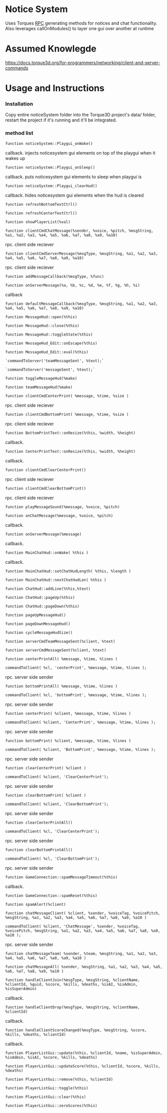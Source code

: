 # Notice System
Uses Torques [RPC](https://www.techtarget.com/searchapparchitecture/definition/Remote-Procedure-Call-RPC) generating methods for notices and chat functionality.
Also leverages callOnModules() to layer one gui over another at runtime
# Assumed Knowlegde
https://docs.torque3d.org/for-programmers/networking/client-and-server-commands

# Usage and Instructions

### Installation
Copy entire noticeSystem folder into the Torque3D project's data/ folder, restart the project if it's running and it'll be integrated.

### method list
`function noticeSystem::Playgui_onWake()`

 callback. injects noticesystem gui elements on top of the playgui when it wakes up
 
`function noticeSystem::Playgui_onSleep()`

 callback. puts noticesystem gui elements to sleep when playgui is
 
`function noticeSystem::Playgui_clearHud()`

 callback. hides noticesystem gui elements when the hud is cleared

`function refreshBottomTextCtrl()`

`function refreshCenterTextCtrl()`

`function showPlayerList(%val)`

`function clientCmdChatMessage(%sender, %voice, %pitch, %msgString, %a1, %a2, %a3, %a4, %a5, %a6, %a7, %a8, %a9, %a10)`

 rpc. client side reciever
 
`function clientCmdServerMessage(%msgType, %msgString, %a1, %a2, %a3, %a4, %a5, %a6, %a7, %a8, %a9, %a10)`

 rpc. client side reciever
 
`function addMessageCallback(%msgType, %func)`

`function onServerMessage(%a, %b, %c, %d, %e, %f, %g, %h, %i)`

callback

`function defaultMessageCallback(%msgType, %msgString, %a1, %a2, %a3, %a4, %a5, %a6, %a7, %a8, %a9, %a10)`

`function MessageHud::open(%this)`

`function MessageHud::close(%this)`

`function MessageHud::toggleState(%this)`

`function MessageHud_Edit::onEscape(%this)`

`function MessageHud_Edit::eval(%this)`

    `commandToServer('teamMessageSent', %text);`
    
    `commandToServer('messageSent', %text);`

`function toggleMessageHud(%make)`

`function teamMessageHud(%make)`

`function clientCmdCenterPrint( %message, %time, %size )`

 rpc. client side reciever
 
`function clientCmdBottomPrint( %message, %time, %size )`

 rpc. client side reciever
 
`function BottomPrintText::onResize(%this, %width, %height)`

 callback. 
 
`function CenterPrintText::onResize(%this, %width, %height)`

 callback. 
 
`function clientCmdClearCenterPrint()`

 rpc. client side reciever
 
`function clientCmdClearBottomPrint()`

 rpc. client side reciever
 
`function playMessageSound(%message, %voice, %pitch)`

`function onChatMessage(%message, %voice, %pitch)`

 callback. 
 
`function onServerMessage(%message)`

 callback. 

`function MainChatHud::onWake( %this )`

 callback. 
 
`function MainChatHud::setChatHudLength( %this, %length )`

`function MainChatHud::nextChatHudLen( %this )`

`function ChatHud::addLine(%this,%text)`

`function ChatHud::pageUp(%this)`

`function ChatHud::pageDown(%this)`

`function pageUpMessageHud()`

`function pageDownMessageHud()`

`function cycleMessageHudSize()`

`function serverCmdTeamMessageSent(%client, %text)`

`function serverCmdMessageSent(%client, %text)`

`function centerPrintAll( %message, %time, %lines )`

    commandToClient( %cl, 'centerPrint', %message, %time, %lines );
    
 rpc. server side sender
 
`function bottomPrintAll( %message, %time, %lines )`

    commandToClient( %cl, 'bottomPrint', %message, %time, %lines );
    
 rpc. server side sender
 
`function centerPrint( %client, %message, %time, %lines )`

    commandToClient( %client, 'CenterPrint', %message, %time, %lines );
    
 rpc. server side sender
 
`function bottomPrint( %client, %message, %time, %lines )`

    commandToClient( %client, 'BottomPrint', %message, %time, %lines );
    
 rpc. server side sender
 
`function clearCenterPrint( %client )`

    commandToClient( %client, 'ClearCenterPrint');
    
 rpc. server side sender
 
`function clearBottomPrint( %client )`

    commandToClient( %client, 'ClearBottomPrint');
    
 rpc. server side sender
 
`function clearCenterPrintAll()`

    commandToClient( %cl, 'ClearCenterPrint');
    
 rpc. server side sender
 
`function clearBottomPrintAll()`

    commandToClient( %cl, 'ClearBottomPrint');
    
 rpc. server side sender
 
`function GameConnection::spamMessageTimeout(%this)`

 callback. 
 
`function GameConnection::spamReset(%this)`

`function spamAlert(%client)`

`function chatMessageClient( %client, %sender, %voiceTag, %voicePitch, %msgString, %a1, %a2, %a3, %a4, %a5, %a6, %a7, %a8, %a9, %a10 )`

    commandToClient( %client, 'ChatMessage', %sender, %voiceTag, %voicePitch, %msgString, %a1, %a2, %a3, %a4, %a5, %a6, %a7, %a8, %a9, %a10 );
    
 rpc. server side sender
 
`function chatMessageTeam( %sender, %team, %msgString, %a1, %a2, %a3, %a4, %a5, %a6, %a7, %a8, %a9, %a10 )`

`function chatMessageAll( %sender, %msgString, %a1, %a2, %a3, %a4, %a5, %a6, %a7, %a8, %a9, %a10 )`

`function handleClientJoin(%msgType, %msgString, %clientName, %clientId, %guid, %score, %kills, %deaths, %isAI, %isAdmin, %isSuperAdmin)`

 callback.
 
`function handleClientDrop(%msgType, %msgString, %clientName, %clientId)`

 callback.
 
`function handleClientScoreChanged(%msgType, %msgString, %score, %kills, %deaths, %clientId)`

 callback.

`function PlayerListGui::update(%this, %clientId, %name, %isSuperAdmin, %isAdmin, %isAI, %score, %kills, %deaths)`

`function PlayerListGui::updateScore(%this, %clientId, %score, %kills, %deaths)`

`function PlayerListGui::remove(%this, %clientId)`

`function PlayerListGui::toggle(%this)`

`function PlayerListGui::clear(%this)`

`function PlayerListGui::zeroScores(%this)`
